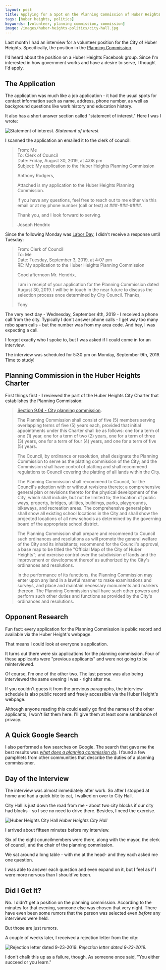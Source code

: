 ```yaml
---
layout: post
title: Applying for a Spot on the Planning Commission of Huber Heights
tags: [huber heights, politics]
keywords: [volunteer, planning commission, commission]
image: /images/huber-heights-politics/city-hall.jpg
---
```


Last month I had an interview for a volunteer position for the City of Huber Heights. Specifically, the position in the [Planning Commission](https://www.hhoh.org/296/Planning-Commission).

I'd heard about the position on a Huber Heights Facebook group. Since I'm interested in how government works and have a desire to serve, I thought I'd apply.

## The Application

The application was much like a job application - it had the usual spots for contact information such as name, address, phone number, as well as background questions like work history and education history.

It also has a short answer section called "statement of interest." Here I was I wrote:

![Statement of interest.](/images/huber-heights-politics/statement-of-interest.png)
*Statement of interest.*

I scanned the application an emailed it to the clerk of council:

> From: Me<br />
> To: Clerk of Council<br />
> Date: Friday, August 30, 2019, at 4:08 pm<br />
> Subject: My application to the Huber Heights Planning Commission
> 
> Anthony Rodgers,
>  
> Attached is my application to the Huber Heights Planning Commission.
>  
> If you have any questions, feel free to reach out to me either via this email or at my phone number (call or text) at ###-###-####.
>  
> Thank you, and I look forward to serving.
>  
> Joseph Hendrix

Since the following Monday was [Labor Day](https://www.joehxblog.com/labor-day-themed-table-topics/), I didn't receive a response until Tuesday:

> From: Clerk of Council<br />
> To: Me<br />
> Date: Tuesday, September 3, 2019, at 4:07 pm<br />
> RE: My application to the Huber Heights Planning Commission
> 
> Good afternoon Mr. Hendrix,
>  
> I am in receipt of your application for the Planning Commission dated August 30, 2019. I will be in touch in the near future to discuss the selection process once determined by City Council. Thanks,
>  
> Tony

The very next day - Wednesday, September 4th, 2019 - I received a phone call from the city. Typically I don't answer phone calls - I get way too many robo spam calls - but the number was from my area code. And hey, I was expecting a call.

I forgot exactly who I spoke to, but I was asked if I could come in for an interview.

The interview was scheduled for 5:30 pm on Monday, September 9th, 2019. Time to study!

## Planning Commission in the Huber Heights Charter

First things first - I reviewed the part of the Huber Heights City Charter that establishes the Planning Commission:

> [Section 9.04 - City planning commission](https://library.municode.com/oh/huber_heights/codes/code_of_ordinances?nodeId=CHHUHEOH_ARTIXBOCO_S9.04CIPLCO).
> 
> The Planning Commission shall consist of five (5) members serving overlapping terms of five (5) years each, provided that initial appointments under this Charter shall be as follows: one for a term of one (1) year, one for a term of two (2) years, one for a term of three (3) years, one for a term of four (4) years, and one for a term of five (5) years.
> 
> The Council, by ordinance or resolution, shall designate the Planning Commission to serve as the platting commission of the City; and the Commission shall have control of platting and shall recommend regulations to Council covering the platting of all lands within the City.
> 
> The Planning Commission shall recommend to Council, for the Council's adoption with or without revisions thereto; a comprehensive general plan or revisions thereto for the physical development of the City, which shall include, but not be limited to; the location of public ways, property, bridges, utilities, buildings, parks, playgrounds, bikeways, and recreation areas. The comprehensive general plan shall show all existing school locations in the City and shall show the projected locations of all new schools as determined by the governing board of the appropriate school district.
> 
> The Planning Commission shall prepare and recommend to Council such ordinances and resolutions as will promote the general welfare of the City and its inhabitants; recommend for the Council's approval, a base map to be titled the "Official Map of the City of Huber Heights"; and exercise control over the subdivision of lands and the improvement or development thereof as authorized by the City's ordinances and resolutions.
> 
> In the performance of its functions, the Planning Commission may enter upon any land in a lawful manner to make examinations and surveys, and place and maintain necessary monuments and markers thereon. The Planning Commission shall have such other powers and perform such other duties and functions as provided by the City's ordinances and resolutions.

## Opponent Research

Fun fact: every application for the Planning Commission is public record and available via the Huber Height's webpage.

That means I could look at everyone's application.

It turns out there were six applications for the planning commission. Four of these applicants were "previous applicants" and were not going to be reinterviewed.

Of course, I'm one of the other two. The last person was also being interviewed the same evening I was - right after me.

If you couldn't guess it from the previous paragraphs, the interview schedule is also public record and freely accessible via the Huber Height's webpage.

Although anyone reading this could easily go find the names of the other applicants, I won't list them here. I'll give them at least some semblance of privacy.

## A Quick Google Search

I also performed a few searches on Google. The search that gave me the best results was *[what does a planning commission do](https://www.google.com/search?q=what+does+a+planning+commission+do)*. I found a few pamphlets from other communities that describe the duties of a planning commissioner.

## Day of the Interview

The interview was almost immediately after work. So after I stopped at home and had a quick bite to eat, I walked on over to City Hall.

City Hall is just down the road from me - about two city blocks if our city had blocks - so I see no need to drive there. Besides, I need the exercise.

![Huber Heights City Hall](/images/huber-heights-politics/city-hall.jpg)
*Huber Heights City Hall*

I arrived about fifteen minutes before my interview.

Six of the eight councilmembers were there, along with the mayor, the clerk of council, and the chair of the planning commission.

We sat around a long table - with me at the head- and they each asked me one question.

I was able to answer each question and even expand on it, but I feel as if I were more nervous than I should've been.

## Did I Get It?

No. I didn't get a position on the planning commission. According to the minutes for that evening, someone else was chosen that very night. There have even been some rumors that the person was selected even *before* any interviews were held.

But those are just rumors.

A couple of weeks later, I received a rejection letter from the city:

![Rejection letter dated 9-23-2019.](/images/huber-heights-politics/2019-09-23-rejection-letter.jpg)
*Rejection letter dated 9-23-2019.*

I don't chalk this up as a failure, though. As someone once said, "You either succeed or you learn."
